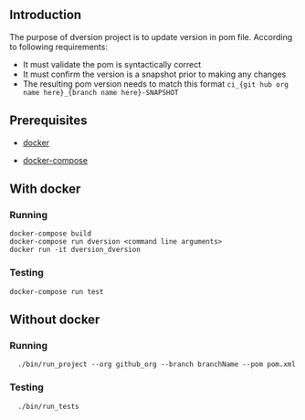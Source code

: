 ## Introduction

The purpose of dversion project is to update version in pom file. According to following requirements:

 * It must validate the pom is syntactically correct
 * It must confirm the version is a snapshot prior to making any changes
 * The resulting pom version needs to match this format `ci_{git hub org name here}_{branch name here}-SNAPSHOT`


## Prerequisites

* [docker](https://docs.docker.com/install/)

* [docker-compose](https://docs.docker.com/compose/install/)


## With docker

### Running

    docker-compose build
    docker-compose run dversion <command line arguments>
    docker run -it dversion_dversion
### Testing

    docker-compose run test


## Without docker

###  Running 

```
  ./bin/run_project --org github_org --branch branchName --pom pom.xml
```

### Testing 
```
  ./bin/run_tests
```

